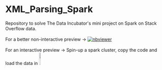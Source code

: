 # XML_Parsing_Spark
Repository to solve The Data Incubator's mini project on Spark on Stack Overflow data.<br/>
<br>For a better non-interactive preview &#8594; [![nbviewer](https://user-images.githubusercontent.com/2791223/29387450-e5654c72-8294-11e7-95e4-090419520edb.png)](https://nbviewer.jupyter.org/github/manoharkaranth/XML_Parsing_Spark/blob/master/XML_Solutions.ipynb)</br>
<br>For an interactive preview &#8594; Spin-up a spark cluster, copy the code and load the data in  [<img src="https://go.granicus.com/rs/231-DWB-776/images/databricks.png" width="10%">](https://databricks.com/)</br>


